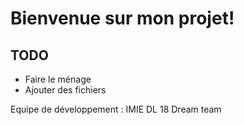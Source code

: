 Bienvenue sur mon projet!
=========================

TODO
----

* Faire le ménage
* Ajouter des fichiers

Equipe de développement :
IMIE DL 18 Dream team